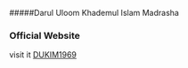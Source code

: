 #####Darul Uloom Khademul Islam Madrasha
### Official Website
visit it [DUKIM1969](https://dukim1969.netlify.app/)
